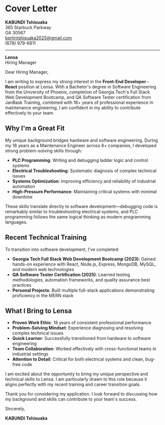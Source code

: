 # Cover Letter

**KABUNDI Tshisuaka**  
365 Starbuck Parkway  
GA 30567  
bertintshisuaka2025@gmail.com  
(678) 979-6811

---

**Lensa**  
Hiring Manager

Dear Hiring Manager,

I am writing to express my strong interest in the **Front-End Developer - React** position at Lensa. With a Bachelor's degree in Software Engineering from the University of Phoenix, completion of Georgia Tech's Full Stack Web Development Bootcamp, and QA Software Tester certification from JanBask Training, combined with 18+ years of professional experience in maintenance engineering, I am confident in my ability to contribute effectively to your team.

## Why I'm a Great Fit

My unique background bridges hardware and software engineering. During my 18 years as a Maintenance Engineer across 8+ companies, I developed strong problem-solving skills through:

- **PLC Programming**: Writing and debugging ladder logic and control systems
- **Electrical Troubleshooting**: Systematic diagnosis of complex technical issues  
- **Systems Optimization**: Improving efficiency and reliability of industrial automation
- **High-Pressure Performance**: Maintaining critical systems with minimal downtime

These skills translate directly to software development—debugging code is remarkably similar to troubleshooting electrical systems, and PLC programming follows the same logical thinking as modern programming languages.

## Recent Technical Training

To transition into software development, I've completed:

- **Georgia Tech Full Stack Web Development Bootcamp (2023)**: Gained hands-on experience with React, Node.js, Express, MongoDB, MySQL, and modern web technologies
- **QA Software Tester Certification (2025)**: Learned testing methodologies, automation frameworks, and quality assurance best practices
- **Personal Projects**: Built multiple full-stack applications demonstrating proficiency in the MERN stack

## What I Bring to Lensa

- **Proven Work Ethic**: 18 years of consistent professional performance
- **Problem-Solving Mindset**: Experience diagnosing and resolving complex technical issues
- **Quick Learner**: Successfully transitioned from hardware to software engineering
- **Team Collaboration**: Worked effectively with cross-functional teams in industrial settings
- **Attention to Detail**: Critical for both electrical systems and clean, bug-free code

I am excited about the opportunity to bring my unique perspective and technical skills to Lensa. I am particularly drawn to this role because it aligns perfectly with my recent training and career transition goals.

Thank you for considering my application. I look forward to discussing how my background and skills can contribute to your team's success.

Sincerely,

**KABUNDI Tshisuaka**
